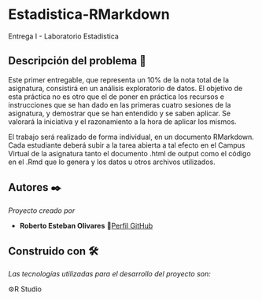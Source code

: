 # Estadistica-RMarkdown
Entrega I - Laboratorio Estadistica

## Descripción del problema 🔨

Este primer entregable, que representa un 10% de la nota total de la asignatura, consistirá en un análisis exploratorio de datos. El objetivo de esta práctica no es otro que el de poner en práctica los recursos e instrucciones que se han dado en las primeras cuatro sesiones de la asignatura, y demostrar que se han entendido y se saben aplicar. Se valorará la iniciativa y el razonamiento a la hora de aplicar los mismos.

El trabajo será realizado de forma individual, en un documento RMarkdown. Cada estudiante deberá subir a la tarea abierta a tal efecto en el Campus Virtual de la asignatura tanto el documento .html de output como el código en el .Rmd que lo genera y los datos u otros archivos utilizados.
## Autores ✒️

_Proyecto creado por_ 
* **Roberto Esteban Olivares** 📢[Perfil GitHub](https://robertoestebanolivares.github.io/RobertoEsteban.github.io/)


## Construido con 🛠️

_Las tecnologías utilizadas para el desarrollo del proyecto son:_

⚙️R Studio <br>


